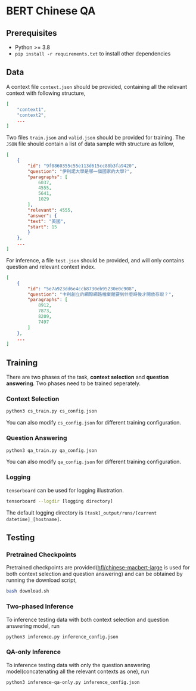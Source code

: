 # BERT Chinese QA

## Prerequisites
- Python >= 3.8
- `pip install -r requirements.txt` to install other dependencies

## Data

A context file `context.json` should be provided, containing all the relevant context with following structure,

```JSON
[
    "context1",
    "context2",
    ...
]
```

Two files `train.json` and `valid.json` should be provided for training. The `JSON` file should contain a list of data sample with structure as follow,

```JSON
[
    {
        "id": "9f0860355c55e113d615cc88b3fa9420",
        "question": "伊利諾大學是哪一個國家的大學?",
        "paragraphs": [
            6037,
            4555,
            5641,
            1029
        ],
        "relevant": 4555,
        "answer": {
        "text": "美國",
        "start": 15
        }
    },
    ...
]
```

For inference, a file `test.json` should be provided, and will only contains question and relevant context index.

```JSON
[
    {
        "id": "5e7a923dd6e4ccb8730eb95230e0c908",
        "question": "卡利創立的網際網路檔案館要到什麼時後才開放存取？",
        "paragraphs": [
            8912,
            7873,
            8209,
            7497
        ]
    },
    ...
]
```

## Training

There are two phases of the task, **context selection** and **question answering**. Two phases need to be trained seperately.

### Context Selection

```bash
python3 cs_train.py cs_config.json
```

You can also modify `cs_config.json` for different training configuration.

### Question Answering

```bash
python3 qa_train.py qa_config.json
```

You can also modify `qa_config.json` for different training configuration.

### Logging

`tensorboard` can be used for logging illustration.

```bash
tensorboard --logdir [logging directory]
```

The default logging directory is `[task]_output/runs/[current datetime]_[hostname]`.

## Testing

### Pretrained Checkpoints

Pretrained checkpoints are provided([hfl/chinese-macbert-large](https://huggingface.co/hfl/chinese-macbert-large) is used for both context selection and question answering) and can be obtained by running the download script,

```bash
bash download.sh
```

### Two-phased Inference

To inference testing data with both context selection and question answering model, run

```bash
python3 inference.py inference_config.json
```

### QA-only Inference

To inference testing data with only the question answering model(concatenating all the relevant contexts as one), run

```bash
python3 inference-qa-only.py inference_config.json
```
